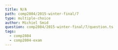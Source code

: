 ```yaml
---
title: N/A
path: comp2804/2015-winter-final/7
type: multiple-choice
author: Michiel Smid
question: comp2804/2015-winter-final/7/question.ts
tags:
  - comp2804
  - comp2804-exam
---
```

